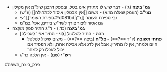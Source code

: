 * **גמ' ביצה** (ג:) - דבר שיש לו מתירין אינו בטל, ובספק דרבנן שיל"מ אין מקילין
	* **נצי"ב** (העמק שאלה מז:א) - משום [[אין מבטלין איסור לכתחילה]] (ע"ש)
	* עי' [[ספירת העומר#^d081bd|ר"ן]] גבי ספירת העומר
	* גם אסור ליצור צורך לשד"ש בידים, אפי' במ"מ
* **גמ' ביצה** (כד.) - **ר"ג** התיר ספק מוקצה
	* **רבה** - התיר לטלטול \[**לוי** - התיר אפי' לאכילה\]
		* **פתחי תשובה** (יו"ד ==?==) **- צל"ח** (ביצה ==?==) - משום שיכול לטלטל היום ולמחר, אין לו מתירין. אבל אין לדג אלא אכילה אחת, ולא הפסיד אם יכול לאכלו רק למחר
	* **רש"י** (שם) - אין הלכה כר"ג

#פרק_ביצה_תשפה 